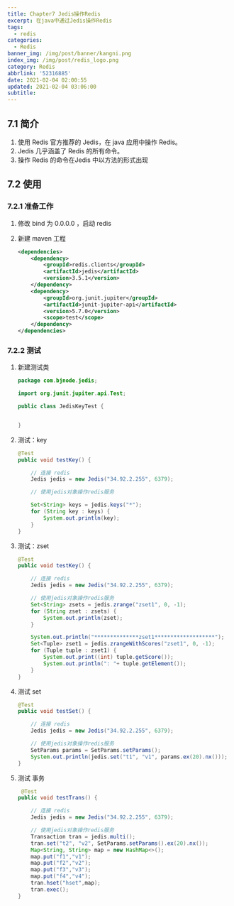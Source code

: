 ```yaml
---
title: Chapter7 Jedis操作Redis
excerpt: 在java中通过Jedis操作Redis
tags:
  - redis
categories:
  - Redis
banner_img: /img/post/banner/kangni.png
index_img: /img/post/redis_logo.png
category: Redis
abbrlink: '52316885'
date: 2021-02-04 02:00:55
updated: 2021-02-04 03:06:00
subtitle:
---
```

## 7.1 简介

1. 使用 Redis 官方推荐的 Jedis，在 java 应用中操作 Redis。 
2. Jedis 几乎涵盖了 Redis 的所有命令。
3. 操作 Redis 的命令在Jedis 中以方法的形式出现


## 7.2 使用

### 7.2.1 准备工作

1. 修改 bind 为 0.0.0.0 ，启动 redis
2. 新建 maven 工程

    ```xml
    <dependencies>
        <dependency>
            <groupId>redis.clients</groupId>
            <artifactId>jedis</artifactId>
            <version>3.5.1</version>
        </dependency>
        <dependency>
            <groupId>org.junit.jupiter</groupId>
            <artifactId>junit-jupiter-api</artifactId>
            <version>5.7.0</version>
            <scope>test</scope>
        </dependency>
    </dependencies>
    ```

### 7.2.2 测试

1. 新建测试类

    ```java
    package com.bjnode.jedis;

    import org.junit.jupiter.api.Test;

    public class JedisKeyTest {


    }
    ```

2. 测试：key

    ```java
    @Test
    public void testKey() {

        // 连接 redis
        Jedis jedis = new Jedis("34.92.2.255", 6379);

        // 使用jedis对象操作redis服务

        Set<String> keys = jedis.keys("*");
        for (String key : keys) {
            System.out.println(key);
        }
    }
    ```

3. 测试：zset

    ```java
    @Test
    public void testKey() {

        // 连接 redis
        Jedis jedis = new Jedis("34.92.2.255", 6379);

        // 使用jedis对象操作redis服务
        Set<String> zsets = jedis.zrange("zset1", 0, -1);
        for (String zset : zsets) {
            System.out.println(zset);
        }

        System.out.println("**************zset1*******************");
        Set<Tuple> zset1 = jedis.zrangeWithScores("zset1", 0, -1);
        for (Tuple tuple : zset1) {
            System.out.print((int) tuple.getScore());
            System.out.println(": "+ tuple.getElement());
        }
    }
    ```

4. 测试 set

    ```java
    @Test
    public void testSet() {

        // 连接 redis
        Jedis jedis = new Jedis("34.92.2.255", 6379);

        // 使用jedis对象操作redis服务
        SetParams params = SetParams.setParams();
        System.out.println(jedis.set("t1", "v1", params.ex(20).nx()));
    }
    ```

5. 测试 事务

    ```java
     @Test
    public void testTrans() {

        // 连接 redis
        Jedis jedis = new Jedis("34.92.2.255", 6379);

        // 使用jedis对象操作redis服务
        Transaction tran = jedis.multi();
        tran.set("t2", "v2", SetParams.setParams().ex(20).nx());
        Map<String, String> map = new HashMap<>();
        map.put("f1","v1");
        map.put("f2","v2");
        map.put("f3","v3");
        map.put("f4","v4");
        tran.hset("hset",map);
        tran.exec();
    }   
    ```

